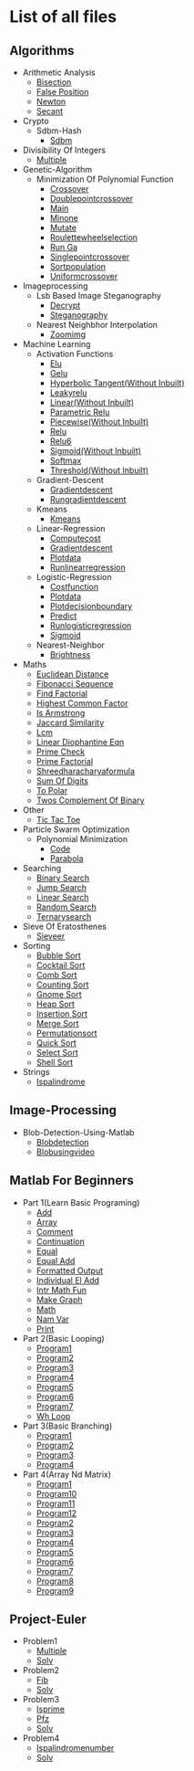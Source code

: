 # List of all files

## Algorithms
  * Arithmetic Analysis
    * [Bisection](https://github.com/TheAlgorithms/MATLAB-Octave/blob/master/algorithms/arithmetic_analysis/bisection.m)
    * [False Position](https://github.com/TheAlgorithms/MATLAB-Octave/blob/master/algorithms/arithmetic_analysis/false_position.m)
    * [Newton](https://github.com/TheAlgorithms/MATLAB-Octave/blob/master/algorithms/arithmetic_analysis/newton.m)
    * [Secant](https://github.com/TheAlgorithms/MATLAB-Octave/blob/master/algorithms/arithmetic_analysis/secant.m)
  * Crypto
    * Sdbm-Hash
      * [Sdbm](https://github.com/TheAlgorithms/MATLAB-Octave/blob/master/algorithms/crypto/sdbm-hash/sdbm.m)
  * Divisibility Of Integers
    * [Multiple](https://github.com/TheAlgorithms/MATLAB-Octave/blob/master/algorithms/Divisibility_of_integers/multiple.m)
  * Genetic-Algorithm
    * Minimization Of Polynomial Function
      * [Crossover](https://github.com/TheAlgorithms/MATLAB-Octave/blob/master/algorithms/Genetic-Algorithm/Minimization%20of%20polynomial%20function/Crossover.m)
      * [Doublepointcrossover](https://github.com/TheAlgorithms/MATLAB-Octave/blob/master/algorithms/Genetic-Algorithm/Minimization%20of%20polynomial%20function/DoublePointCrossover.m)
      * [Main](https://github.com/TheAlgorithms/MATLAB-Octave/blob/master/algorithms/Genetic-Algorithm/Minimization%20of%20polynomial%20function/main.m)
      * [Minone](https://github.com/TheAlgorithms/MATLAB-Octave/blob/master/algorithms/Genetic-Algorithm/Minimization%20of%20polynomial%20function/minone.m)
      * [Mutate](https://github.com/TheAlgorithms/MATLAB-Octave/blob/master/algorithms/Genetic-Algorithm/Minimization%20of%20polynomial%20function/Mutate.m)
      * [Roulettewheelselection](https://github.com/TheAlgorithms/MATLAB-Octave/blob/master/algorithms/Genetic-Algorithm/Minimization%20of%20polynomial%20function/RouletteWheelSelection.m)
      * [Run Ga](https://github.com/TheAlgorithms/MATLAB-Octave/blob/master/algorithms/Genetic-Algorithm/Minimization%20of%20polynomial%20function/Run_GA.m)
      * [Singlepointcrossover](https://github.com/TheAlgorithms/MATLAB-Octave/blob/master/algorithms/Genetic-Algorithm/Minimization%20of%20polynomial%20function/SinglePointCrossover.m)
      * [Sortpopulation](https://github.com/TheAlgorithms/MATLAB-Octave/blob/master/algorithms/Genetic-Algorithm/Minimization%20of%20polynomial%20function/SortPopulation.m)
      * [Uniformcrossover](https://github.com/TheAlgorithms/MATLAB-Octave/blob/master/algorithms/Genetic-Algorithm/Minimization%20of%20polynomial%20function/UniformCrossover.m)
  * Imageprocessing
    * Lsb Based Image Steganography
      * [Decrypt](https://github.com/TheAlgorithms/MATLAB-Octave/blob/master/algorithms/ImageProcessing/LSB%20based%20Image%20Steganography/decrypt.m)
      * [Steganography](https://github.com/TheAlgorithms/MATLAB-Octave/blob/master/algorithms/ImageProcessing/LSB%20based%20Image%20Steganography/steganography.m)
    * Nearest Neighbhor Interpolation
      * [Zoomimg](https://github.com/TheAlgorithms/MATLAB-Octave/blob/master/algorithms/ImageProcessing/Nearest%20Neighbhor%20Interpolation/zoomimg.m)
  * Machine Learning
    * Activation Functions
      * [Elu](https://github.com/TheAlgorithms/MATLAB-Octave/blob/master/algorithms/machine_learning/Activation%20Functions/ELU.m)
      * [Gelu](https://github.com/TheAlgorithms/MATLAB-Octave/blob/master/algorithms/machine_learning/Activation%20Functions/GELU.m)
      * [Hyperbolic Tangent(Without Inbuilt)](https://github.com/TheAlgorithms/MATLAB-Octave/blob/master/algorithms/machine_learning/Activation%20Functions/Hyperbolic_tangent(without%20inbuilt).m)
      * [Leakyrelu](https://github.com/TheAlgorithms/MATLAB-Octave/blob/master/algorithms/machine_learning/Activation%20Functions/LeakyReLU.m)
      * [Linear(Without Inbuilt)](https://github.com/TheAlgorithms/MATLAB-Octave/blob/master/algorithms/machine_learning/Activation%20Functions/Linear(without%20inbuilt).m)
      * [Parametric Relu](https://github.com/TheAlgorithms/MATLAB-Octave/blob/master/algorithms/machine_learning/Activation%20Functions/Parametric_ReLU.m)
      * [Piecewise(Without Inbuilt)](https://github.com/TheAlgorithms/MATLAB-Octave/blob/master/algorithms/machine_learning/Activation%20Functions/Piecewise(without%20inbuilt).m)
      * [Relu](https://github.com/TheAlgorithms/MATLAB-Octave/blob/master/algorithms/machine_learning/Activation%20Functions/ReLU.m)
      * [Relu6](https://github.com/TheAlgorithms/MATLAB-Octave/blob/master/algorithms/machine_learning/Activation%20Functions/ReLU6.m)
      * [Sigmoid(Without Inbuilt)](https://github.com/TheAlgorithms/MATLAB-Octave/blob/master/algorithms/machine_learning/Activation%20Functions/Sigmoid(without%20inbuilt).m)
      * [Softmax](https://github.com/TheAlgorithms/MATLAB-Octave/blob/master/algorithms/machine_learning/Activation%20Functions/Softmax.m)
      * [Threshold(Without Inbuilt)](https://github.com/TheAlgorithms/MATLAB-Octave/blob/master/algorithms/machine_learning/Activation%20Functions/Threshold(without%20inbuilt).m)
    * Gradient-Descent
      * [Gradientdescent](https://github.com/TheAlgorithms/MATLAB-Octave/blob/master/algorithms/machine_learning/Gradient-Descent/gradientdescent.m)
      * [Rungradientdescent](https://github.com/TheAlgorithms/MATLAB-Octave/blob/master/algorithms/machine_learning/Gradient-Descent/runGradientDescent.m)
    * Kmeans
      * [Kmeans](https://github.com/TheAlgorithms/MATLAB-Octave/blob/master/algorithms/machine_learning/kmeans/kmeans.m)
    * Linear-Regression
      * [Computecost](https://github.com/TheAlgorithms/MATLAB-Octave/blob/master/algorithms/machine_learning/Linear-Regression/computecost.m)
      * [Gradientdescent](https://github.com/TheAlgorithms/MATLAB-Octave/blob/master/algorithms/machine_learning/Linear-Regression/gradientdescent.m)
      * [Plotdata](https://github.com/TheAlgorithms/MATLAB-Octave/blob/master/algorithms/machine_learning/Linear-Regression/plotdata.m)
      * [Runlinearregression](https://github.com/TheAlgorithms/MATLAB-Octave/blob/master/algorithms/machine_learning/Linear-Regression/runLinearRegression.m)
    * Logistic-Regression
      * [Costfunction](https://github.com/TheAlgorithms/MATLAB-Octave/blob/master/algorithms/machine_learning/Logistic-Regression/costfunction.m)
      * [Plotdata](https://github.com/TheAlgorithms/MATLAB-Octave/blob/master/algorithms/machine_learning/Logistic-Regression/plotdata.m)
      * [Plotdecisionboundary](https://github.com/TheAlgorithms/MATLAB-Octave/blob/master/algorithms/machine_learning/Logistic-Regression/plotdecisionboundary.m)
      * [Predict](https://github.com/TheAlgorithms/MATLAB-Octave/blob/master/algorithms/machine_learning/Logistic-Regression/Predict.m)
      * [Runlogisticregression](https://github.com/TheAlgorithms/MATLAB-Octave/blob/master/algorithms/machine_learning/Logistic-Regression/runLogisticRegression.m)
      * [Sigmoid](https://github.com/TheAlgorithms/MATLAB-Octave/blob/master/algorithms/machine_learning/Logistic-Regression/Sigmoid.m)
    * Nearest-Neighbor
      * [Brightness](https://github.com/TheAlgorithms/MATLAB-Octave/blob/master/algorithms/machine_learning/Nearest-Neighbor/brightness.m)
  * Maths
    * [Euclidean Distance](https://github.com/TheAlgorithms/MATLAB-Octave/blob/master/algorithms/maths/euclidean_distance.m)
    * [Fibonacci Sequence](https://github.com/TheAlgorithms/MATLAB-Octave/blob/master/algorithms/maths/fibonacci_sequence.m)
    * [Find Factorial](https://github.com/TheAlgorithms/MATLAB-Octave/blob/master/algorithms/maths/find_factorial.m)
    * [Highest Common Factor](https://github.com/TheAlgorithms/MATLAB-Octave/blob/master/algorithms/maths/highest_common_factor.m)
    * [Is Armstrong](https://github.com/TheAlgorithms/MATLAB-Octave/blob/master/algorithms/maths/is_armstrong.m)
    * [Jaccard Similarity](https://github.com/TheAlgorithms/MATLAB-Octave/blob/master/algorithms/maths/jaccard_similarity.m)
    * [Lcm](https://github.com/TheAlgorithms/MATLAB-Octave/blob/master/algorithms/maths/lcm.m)
    * [Linear Diophantine Eqn](https://github.com/TheAlgorithms/MATLAB-Octave/blob/master/algorithms/maths/linear_diophantine_eqn.m)
    * [Prime Check](https://github.com/TheAlgorithms/MATLAB-Octave/blob/master/algorithms/maths/prime_check.m)
    * [Prime Factorial](https://github.com/TheAlgorithms/MATLAB-Octave/blob/master/algorithms/maths/prime_factorial.m)
    * [Shreedharacharyaformula](https://github.com/TheAlgorithms/MATLAB-Octave/blob/master/algorithms/maths/shreeDharacharyaFormula.m)
    * [Sum Of Digits](https://github.com/TheAlgorithms/MATLAB-Octave/blob/master/algorithms/maths/sum_of_digits.m)
    * [To Polar](https://github.com/TheAlgorithms/MATLAB-Octave/blob/master/algorithms/maths/to_polar.m)
    * [Twos Complement Of Binary](https://github.com/TheAlgorithms/MATLAB-Octave/blob/master/algorithms/maths/twos_complement_of_binary.m)
  * Other
    * [Tic Tac Toe](https://github.com/TheAlgorithms/MATLAB-Octave/blob/master/algorithms/other/tic_tac_toe.m)
  * Particle Swarm Optimization
    * Polynomial Minimization
      * [Code](https://github.com/TheAlgorithms/MATLAB-Octave/blob/master/algorithms/Particle_Swarm_Optimization/Polynomial%20Minimization/code.m)
      * [Parabola](https://github.com/TheAlgorithms/MATLAB-Octave/blob/master/algorithms/Particle_Swarm_Optimization/Polynomial%20Minimization/Parabola.m)
  * Searching
    * [Binary Search](https://github.com/TheAlgorithms/MATLAB-Octave/blob/master/algorithms/Searching/binary_search.m)
    * [Jump Search](https://github.com/TheAlgorithms/MATLAB-Octave/blob/master/algorithms/Searching/jump_search.m)
    * [Linear Search](https://github.com/TheAlgorithms/MATLAB-Octave/blob/master/algorithms/Searching/linear_search.m)
    * [Random Search](https://github.com/TheAlgorithms/MATLAB-Octave/blob/master/algorithms/Searching/random_search.m)
    * [Ternarysearch](https://github.com/TheAlgorithms/MATLAB-Octave/blob/master/algorithms/Searching/ternarySearch.m)
  * Sieve Of Eratosthenes
    * [Sieveer](https://github.com/TheAlgorithms/MATLAB-Octave/blob/master/algorithms/Sieve_of_Eratosthenes/sieveER.m)
  * Sorting
    * [Bubble Sort](https://github.com/TheAlgorithms/MATLAB-Octave/blob/master/algorithms/sorting/bubble_sort.m)
    * [Cocktail Sort](https://github.com/TheAlgorithms/MATLAB-Octave/blob/master/algorithms/sorting/cocktail_sort.m)
    * [Comb Sort](https://github.com/TheAlgorithms/MATLAB-Octave/blob/master/algorithms/sorting/comb_sort.m)
    * [Counting Sort](https://github.com/TheAlgorithms/MATLAB-Octave/blob/master/algorithms/sorting/counting_sort.m)
    * [Gnome Sort](https://github.com/TheAlgorithms/MATLAB-Octave/blob/master/algorithms/sorting/gnome_sort.m)
    * [Heap Sort](https://github.com/TheAlgorithms/MATLAB-Octave/blob/master/algorithms/sorting/heap_sort.m)
    * [Insertion Sort](https://github.com/TheAlgorithms/MATLAB-Octave/blob/master/algorithms/sorting/insertion_sort.m)
    * [Merge Sort](https://github.com/TheAlgorithms/MATLAB-Octave/blob/master/algorithms/sorting/merge_sort.m)
    * [Permutationsort](https://github.com/TheAlgorithms/MATLAB-Octave/blob/master/algorithms/sorting/permutationSort.m)
    * [Quick Sort](https://github.com/TheAlgorithms/MATLAB-Octave/blob/master/algorithms/sorting/quick_sort.m)
    * [Select Sort](https://github.com/TheAlgorithms/MATLAB-Octave/blob/master/algorithms/sorting/select_sort.m)
    * [Shell Sort](https://github.com/TheAlgorithms/MATLAB-Octave/blob/master/algorithms/sorting/shell_sort.m)
  * Strings
    * [Ispalindrome](https://github.com/TheAlgorithms/MATLAB-Octave/blob/master/algorithms/Strings/isPalindrome.m)

## Image-Processing
  * Blob-Detection-Using-Matlab
    * [Blobdetection](https://github.com/TheAlgorithms/MATLAB-Octave/blob/master/image-processing/Blob-detection-using-Matlab/blobDetection.m)
    * [Blobusingvideo](https://github.com/TheAlgorithms/MATLAB-Octave/blob/master/image-processing/Blob-detection-using-Matlab/BlobUsingVideo.m)

## Matlab For Beginners
  * Part 1(Learn Basic Programing)
    * [Add](https://github.com/TheAlgorithms/MATLAB-Octave/blob/master/matlab_for_beginners/part_1(learn_basic_programing)/add.m)
    * [Array](https://github.com/TheAlgorithms/MATLAB-Octave/blob/master/matlab_for_beginners/part_1(learn_basic_programing)/array.m)
    * [Comment](https://github.com/TheAlgorithms/MATLAB-Octave/blob/master/matlab_for_beginners/part_1(learn_basic_programing)/comment.m)
    * [Continuation](https://github.com/TheAlgorithms/MATLAB-Octave/blob/master/matlab_for_beginners/part_1(learn_basic_programing)/continuation.m)
    * [Equal](https://github.com/TheAlgorithms/MATLAB-Octave/blob/master/matlab_for_beginners/part_1(learn_basic_programing)/equal.m)
    * [Equal Add](https://github.com/TheAlgorithms/MATLAB-Octave/blob/master/matlab_for_beginners/part_1(learn_basic_programing)/equal_add.m)
    * [Formatted Output](https://github.com/TheAlgorithms/MATLAB-Octave/blob/master/matlab_for_beginners/part_1(learn_basic_programing)/formatted_output.m)
    * [Individual El Add](https://github.com/TheAlgorithms/MATLAB-Octave/blob/master/matlab_for_beginners/part_1(learn_basic_programing)/individual_eL_add.m)
    * [Intr Math Fun](https://github.com/TheAlgorithms/MATLAB-Octave/blob/master/matlab_for_beginners/part_1(learn_basic_programing)/intr_math_fun.m)
    * [Make Graph](https://github.com/TheAlgorithms/MATLAB-Octave/blob/master/matlab_for_beginners/part_1(learn_basic_programing)/make_graph.m)
    * [Math](https://github.com/TheAlgorithms/MATLAB-Octave/blob/master/matlab_for_beginners/part_1(learn_basic_programing)/math.m)
    * [Nam Var](https://github.com/TheAlgorithms/MATLAB-Octave/blob/master/matlab_for_beginners/part_1(learn_basic_programing)/nam_var.m)
    * [Print](https://github.com/TheAlgorithms/MATLAB-Octave/blob/master/matlab_for_beginners/part_1(learn_basic_programing)/print.m)
  * Part 2(Basic Looping)
    * [Program1](https://github.com/TheAlgorithms/MATLAB-Octave/blob/master/matlab_for_beginners/part_2(basic_looping)/program1.m)
    * [Program2](https://github.com/TheAlgorithms/MATLAB-Octave/blob/master/matlab_for_beginners/part_2(basic_looping)/program2.m)
    * [Program3](https://github.com/TheAlgorithms/MATLAB-Octave/blob/master/matlab_for_beginners/part_2(basic_looping)/program3.m)
    * [Program4](https://github.com/TheAlgorithms/MATLAB-Octave/blob/master/matlab_for_beginners/part_2(basic_looping)/program4.m)
    * [Program5](https://github.com/TheAlgorithms/MATLAB-Octave/blob/master/matlab_for_beginners/part_2(basic_looping)/program5.m)
    * [Program6](https://github.com/TheAlgorithms/MATLAB-Octave/blob/master/matlab_for_beginners/part_2(basic_looping)/program6.m)
    * [Program7](https://github.com/TheAlgorithms/MATLAB-Octave/blob/master/matlab_for_beginners/part_2(basic_looping)/program7.m)
    * [Wh Loop](https://github.com/TheAlgorithms/MATLAB-Octave/blob/master/matlab_for_beginners/part_2(basic_looping)/wh_loop.m)
  * Part 3(Basic Branching)
    * [Program1](https://github.com/TheAlgorithms/MATLAB-Octave/blob/master/matlab_for_beginners/part_3(basic_branching)/program1.m)
    * [Program2](https://github.com/TheAlgorithms/MATLAB-Octave/blob/master/matlab_for_beginners/part_3(basic_branching)/program2.m)
    * [Program3](https://github.com/TheAlgorithms/MATLAB-Octave/blob/master/matlab_for_beginners/part_3(basic_branching)/program3.m)
    * [Program4](https://github.com/TheAlgorithms/MATLAB-Octave/blob/master/matlab_for_beginners/part_3(basic_branching)/program4.m)
  * Part 4(Array Nd Matrix)
    * [Program1](https://github.com/TheAlgorithms/MATLAB-Octave/blob/master/matlab_for_beginners/part_4(array_nd_matrix)/program1.m)
    * [Program10](https://github.com/TheAlgorithms/MATLAB-Octave/blob/master/matlab_for_beginners/part_4(array_nd_matrix)/program10.m)
    * [Program11](https://github.com/TheAlgorithms/MATLAB-Octave/blob/master/matlab_for_beginners/part_4(array_nd_matrix)/program11.m)
    * [Program12](https://github.com/TheAlgorithms/MATLAB-Octave/blob/master/matlab_for_beginners/part_4(array_nd_matrix)/program12.m)
    * [Program2](https://github.com/TheAlgorithms/MATLAB-Octave/blob/master/matlab_for_beginners/part_4(array_nd_matrix)/program2.m)
    * [Program3](https://github.com/TheAlgorithms/MATLAB-Octave/blob/master/matlab_for_beginners/part_4(array_nd_matrix)/program3.m)
    * [Program4](https://github.com/TheAlgorithms/MATLAB-Octave/blob/master/matlab_for_beginners/part_4(array_nd_matrix)/program4.m)
    * [Program5](https://github.com/TheAlgorithms/MATLAB-Octave/blob/master/matlab_for_beginners/part_4(array_nd_matrix)/program5.m)
    * [Program6](https://github.com/TheAlgorithms/MATLAB-Octave/blob/master/matlab_for_beginners/part_4(array_nd_matrix)/program6.m)
    * [Program7](https://github.com/TheAlgorithms/MATLAB-Octave/blob/master/matlab_for_beginners/part_4(array_nd_matrix)/program7.m)
    * [Program8](https://github.com/TheAlgorithms/MATLAB-Octave/blob/master/matlab_for_beginners/part_4(array_nd_matrix)/program8.m)
    * [Program9](https://github.com/TheAlgorithms/MATLAB-Octave/blob/master/matlab_for_beginners/part_4(array_nd_matrix)/program9.m)

## Project-Euler
  * Problem1
    * [Multiple](https://github.com/TheAlgorithms/MATLAB-Octave/blob/master/project-euler/Problem1/multiple.m)
    * [Solv](https://github.com/TheAlgorithms/MATLAB-Octave/blob/master/project-euler/Problem1/solv.m)
  * Problem2
    * [Fib](https://github.com/TheAlgorithms/MATLAB-Octave/blob/master/project-euler/Problem2/fib.m)
    * [Solv](https://github.com/TheAlgorithms/MATLAB-Octave/blob/master/project-euler/Problem2/solv.m)
  * Problem3
    * [Isprime](https://github.com/TheAlgorithms/MATLAB-Octave/blob/master/project-euler/Problem3/isPrime.m)
    * [Pfz](https://github.com/TheAlgorithms/MATLAB-Octave/blob/master/project-euler/Problem3/pfz.m)
    * [Solv](https://github.com/TheAlgorithms/MATLAB-Octave/blob/master/project-euler/Problem3/solv.m)
  * Problem4
    * [Ispalindromenumber](https://github.com/TheAlgorithms/MATLAB-Octave/blob/master/project-euler/Problem4/isPalindromeNumber.m)
    * [Solv](https://github.com/TheAlgorithms/MATLAB-Octave/blob/master/project-euler/Problem4/solv.m)
